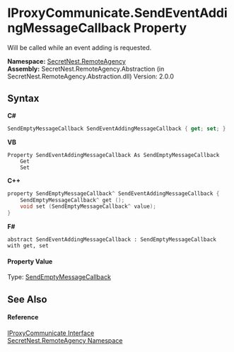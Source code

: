 # IProxyCommunicate.SendEventAddingMessageCallback Property 
 

Will be called while an event adding is requested.

**Namespace:**&nbsp;<a href="N_SecretNest_RemoteAgency">SecretNest.RemoteAgency</a><br />**Assembly:**&nbsp;SecretNest.RemoteAgency.Abstraction (in SecretNest.RemoteAgency.Abstraction.dll) Version: 2.0.0

## Syntax

**C#**<br />
``` C#
SendEmptyMessageCallback SendEventAddingMessageCallback { get; set; }
```

**VB**<br />
``` VB
Property SendEventAddingMessageCallback As SendEmptyMessageCallback
	Get
	Set
```

**C++**<br />
``` C++
property SendEmptyMessageCallback^ SendEventAddingMessageCallback {
	SendEmptyMessageCallback^ get ();
	void set (SendEmptyMessageCallback^ value);
}
```

**F#**<br />
``` F#
abstract SendEventAddingMessageCallback : SendEmptyMessageCallback with get, set

```


#### Property Value
Type: <a href="T_SecretNest_RemoteAgency_SendEmptyMessageCallback">SendEmptyMessageCallback</a>

## See Also


#### Reference
<a href="T_SecretNest_RemoteAgency_IProxyCommunicate">IProxyCommunicate Interface</a><br /><a href="N_SecretNest_RemoteAgency">SecretNest.RemoteAgency Namespace</a><br />